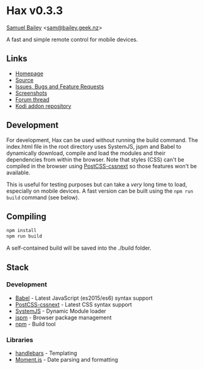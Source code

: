 # Hax v0.3.3

[Samuel Bailey](http://bailey.geek.nz) <[sam@bailey.geek.nz](mailto:sam@bailey.geek.nz)>


A fast and simple remote control for mobile devices.


## Links
 * [Homepage](http://bailey.geek.nz/remote)
 * [Source](https://github.com/bailus/hax)
 * [Issues, Bugs and Feature Requests](https://github.com/bailus/hax/issues)
 * [Screenshots](http://imgur.com/a/ss0uj)
 * [Forum thread](http://forum.kodi.tv/showthread.php?tid=270698)
 * [Kodi addon repository](http://addons.kodi.tv/show/webinterface.hax/)


## Development
For development, Hax can be used without running the build command. The index.html file in the root directory uses SystemJS, jspm and Babel to dynamically download, compile and load the modules and their dependencies from within the browser. Note that styles (CSS) can't be compiled in the browser using [PostCSS-cssnext](http://cssnext.io/) so those features won't be available.

This is useful for testing purposes but can take a *very* long time to load, especially on mobile devices. A fast version can be built using the `npm run build` command (see below).


## Compiling
```bash
npm install
npm run build
```

A self-contained build will be saved into the ./build folder.


## Stack
### Development
 * [Babel](https://babeljs.io/) - Latest JavaScript (es2015/es6) syntax support
 * [PostCSS-cssnext](http://cssnext.io/) - Latest CSS syntax support
 * [SystemJS](https://github.com/systemjs/systemjs) - Dynamic Module loader
 * [jspm](http://jspm.io/) - Browser package management
 * [npm](https://www.npmjs.com/) - Build tool

### Libraries
 * [handlebars](http://handlebarsjs.com/) - Templating
 * [Moment.js](http://momentjs.com/) - Date parsing and formatting